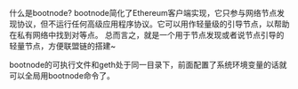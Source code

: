 什么是bootnode?
bootnode简化了Ethereum客户端实现，它只参与网络节点发现协议，但不运行任何高级应用程序协议。它可以用作轻量级的引导节点，以帮助在私有网络中找到对等点。
总而言之，就是一个用于节点发现或者说节点引导的轻量节点，方便联盟链的搭建~

bootnode的可执行文件和geth处于同一目录下，前面配置了系统环境变量的话就可以全局用bootnode命令了。